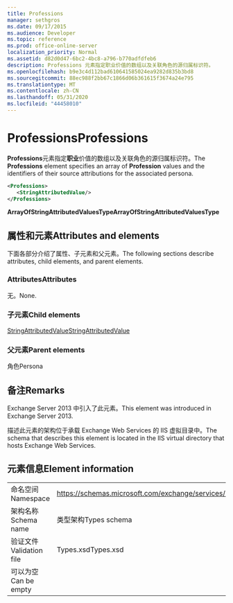 ```yaml
---
title: Professions
manager: sethgros
ms.date: 09/17/2015
ms.audience: Developer
ms.topic: reference
ms.prod: office-online-server
localization_priority: Normal
ms.assetid: d82d0d47-6bc2-4bc8-a796-b770adfdfeb6
description: Professions 元素指定职业价值的数组以及关联角色的源归属标识符。
ms.openlocfilehash: b9e3c4d112bad610641585024ea9282d835b3bd8
ms.sourcegitcommit: 88ec988f2bb67c1866d06b361615f3674a24e795
ms.translationtype: MT
ms.contentlocale: zh-CN
ms.lasthandoff: 05/31/2020
ms.locfileid: "44458010"
---
```

# <a name="professions"></a><span data-ttu-id="7731b-103">Professions</span><span class="sxs-lookup"><span data-stu-id="7731b-103">Professions</span></span>

<span data-ttu-id="7731b-104">**Professions**元素指定**职业**价值的数组以及关联角色的源归属标识符。</span><span class="sxs-lookup"><span data-stu-id="7731b-104">The **Professions** element specifies an array of **Profession** values and the identifiers of their source attributions for the associated persona.</span></span> 
  
```XML
<Professions>
   <StringAttributedValue/>
</Professions>
```

 <span data-ttu-id="7731b-105">**ArrayOfStringAttributedValuesType**</span><span class="sxs-lookup"><span data-stu-id="7731b-105">**ArrayOfStringAttributedValuesType**</span></span>
## <a name="attributes-and-elements"></a><span data-ttu-id="7731b-106">属性和元素</span><span class="sxs-lookup"><span data-stu-id="7731b-106">Attributes and elements</span></span>

<span data-ttu-id="7731b-107">下面各部分介绍了属性、子元素和父元素。</span><span class="sxs-lookup"><span data-stu-id="7731b-107">The following sections describe attributes, child elements, and parent elements.</span></span>
  
### <a name="attributes"></a><span data-ttu-id="7731b-108">Attributes</span><span class="sxs-lookup"><span data-stu-id="7731b-108">Attributes</span></span>

<span data-ttu-id="7731b-109">无。</span><span class="sxs-lookup"><span data-stu-id="7731b-109">None.</span></span>
  
### <a name="child-elements"></a><span data-ttu-id="7731b-110">子元素</span><span class="sxs-lookup"><span data-stu-id="7731b-110">Child elements</span></span>

[<span data-ttu-id="7731b-111">StringAttributedValue</span><span class="sxs-lookup"><span data-stu-id="7731b-111">StringAttributedValue</span></span>](stringattributedvalue.md)
  
### <a name="parent-elements"></a><span data-ttu-id="7731b-112">父元素</span><span class="sxs-lookup"><span data-stu-id="7731b-112">Parent elements</span></span>

<span data-ttu-id="7731b-113">角色</span><span class="sxs-lookup"><span data-stu-id="7731b-113">Persona</span></span>
  
## <a name="remarks"></a><span data-ttu-id="7731b-114">备注</span><span class="sxs-lookup"><span data-stu-id="7731b-114">Remarks</span></span>

<span data-ttu-id="7731b-115">Exchange Server 2013 中引入了此元素。</span><span class="sxs-lookup"><span data-stu-id="7731b-115">This element was introduced in Exchange Server 2013.</span></span>
  
<span data-ttu-id="7731b-116">描述此元素的架构位于承载 Exchange Web Services 的 IIS 虚拟目录中。</span><span class="sxs-lookup"><span data-stu-id="7731b-116">The schema that describes this element is located in the IIS virtual directory that hosts Exchange Web Services.</span></span>
  
## <a name="element-information"></a><span data-ttu-id="7731b-117">元素信息</span><span class="sxs-lookup"><span data-stu-id="7731b-117">Element information</span></span>

|||
|:-----|:-----|
|<span data-ttu-id="7731b-118">命名空间</span><span class="sxs-lookup"><span data-stu-id="7731b-118">Namespace</span></span>  <br/> |https://schemas.microsoft.com/exchange/services/2006/types  <br/> |
|<span data-ttu-id="7731b-119">架构名称</span><span class="sxs-lookup"><span data-stu-id="7731b-119">Schema name</span></span>  <br/> |<span data-ttu-id="7731b-120">类型架构</span><span class="sxs-lookup"><span data-stu-id="7731b-120">Types schema</span></span>  <br/> |
|<span data-ttu-id="7731b-121">验证文件</span><span class="sxs-lookup"><span data-stu-id="7731b-121">Validation file</span></span>  <br/> |<span data-ttu-id="7731b-122">Types.xsd</span><span class="sxs-lookup"><span data-stu-id="7731b-122">Types.xsd</span></span>  <br/> |
|<span data-ttu-id="7731b-123">可以为空</span><span class="sxs-lookup"><span data-stu-id="7731b-123">Can be empty</span></span>  <br/> ||
   

